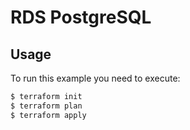# RDS PostgreSQL

## Usage
To run this example you need to execute:
```bash
$ terraform init
$ terraform plan
$ terraform apply
```
